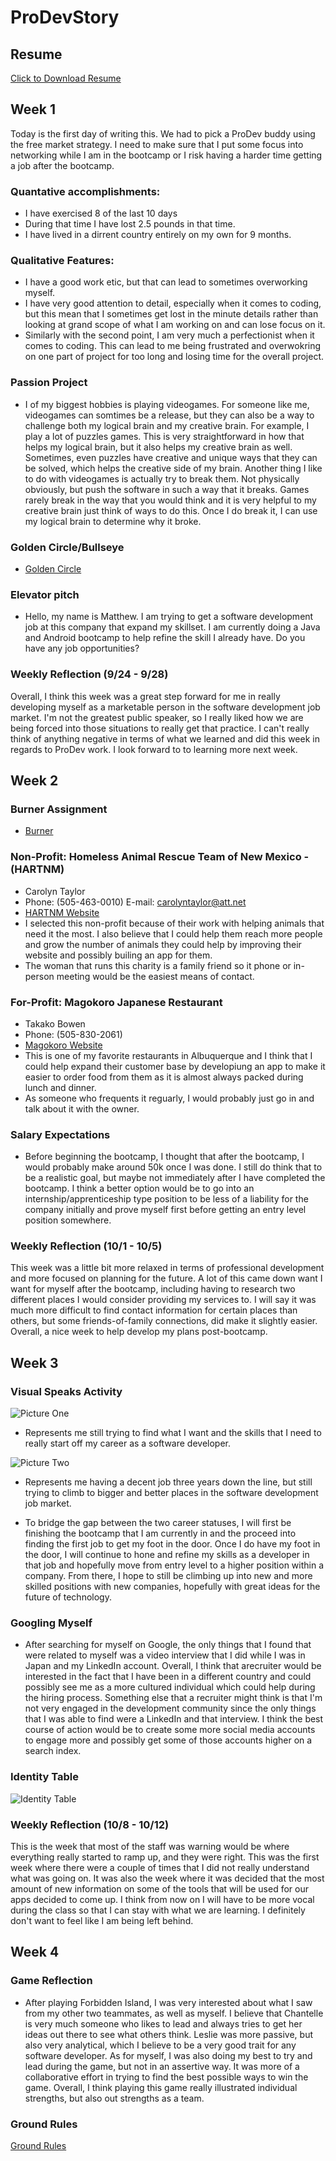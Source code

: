 # ProDevStory
## Resume
<a href="MMorganResume.pdf" download>Click to Download Resume</a>
## Week 1
Today is the first day of writing this. We had to pick a ProDev buddy using the free market strategy.
I need to make sure that I put some focus into networking while I am in the bootcamp or I risk having
a harder time getting a job after the bootcamp. 

### Quantative accomplishments:
   - I have exercised 8 of the last 10 days 
   - During that time I have lost 2.5 pounds in that time.
   - I have lived in a dirrent country entirely on my own for 9 months.

### Qualitative Features:
   - I have a good work etic, but that can lead to sometimes overworking myself.
   - I have very good attention to detail, especially when it comes to coding, but this mean that I sometimes
     get lost in the minute details rather than looking at grand scope of what I am working on and can lose
     focus on it.
   - Similarly with the second point, I am very much a perfectionist when it comes to coding. This can lead
     to me being frustrated and overwokring on one part of project for too long and losing time for the
     overall project.

### Passion Project
   - I of my biggest hobbies is playing videogames. For someone like me, videogames can somtimes be a release, 
     but they can also be a way to challenge both my logical brain and my creative brain. For example,
     I play a lot of puzzles games. This is very straightforward in how that helps my logical brain, but it 
     also helps my creative brain as well. Sometimes, even puzzles have creative and unique ways that they can 
     be solved, which helps the creative side of my brain. Another thing I like to do with videogames is 
     actually try to break them. Not physically obviously, but push the software in such a way that it breaks.
     Games rarely break in the way that you would think and it is very helpful to my creative brain just think
     of ways to do this. Once I do break it, I can use my logical brain to determine why it broke.
      
### Golden Circle/Bullseye
   - [Golden Circle](GoldenCircleMM.PNG)
      
### Elevator pitch
   - Hello, my name is Matthew. I am trying to get a software development job at this company that expand my
     skillset. I am currently doing a Java and Android bootcamp to help refine the skill I already have. Do you
     have any job opportunities?
      
      
### Weekly Reflection (9/24 - 9/28)

Overall, I think this week was a great step forward for me in really developing myself as a marketable person in
the software development job market. I'm not the greatest public speaker, so I really liked how we are being forced
into those situations to really get that practice. I can't really think of anything negative in terms of what we
learned and did this week in regards to ProDev work. I look forward to to learning more next week.

## Week 2
### Burner Assignment
   - [Burner](Burner.PNG)
    
### Non-Profit: Homeless Animal Rescue Team of New Mexico - (HARTNM)
   - Carolyn Taylor
   - Phone: (505-463-0010) E-mail: carolyntaylor@att.net
   - [HARTNM Website](https://www.hartnm.com/)
   - I selected this non-profit because of their work with helping animals that need it the most. I also believe that
     I could help them reach more people and grow the number of animals they could help by improving their website and
     possibly builing an app for them.
   - The woman that runs this charity is a family friend so it phone or in-person meeting would be the easiest means of
     contact.
 
 ### For-Profit: Magokoro Japanese Restaurant
   - Takako Bowen
   - Phone: (505-830-2061)
   - [Magokoro Website](http://magokoroabq.com/)
   - This is one of my favorite restaurants in Albuquerque and I think that I could help expand their customer base
     by developiung an app to make it easier to order food from them as it is almost always packed during lunch and
     dinner.
   - As someone who frequents it reguarly, I would probably just go in and talk about it with the owner.
    
### Salary Expectations
   - Before beginning the bootcamp, I thought that after the bootcamp, I would probably make around 50k once I was
     done. I still do think that to be a realistic goal, but maybe not immediately after I have completed the bootcamp.
     I think a better option would be to go into an internship/apprenticeship type position to be less of a liability
     for the company initially and prove myself first before getting an entry level position somewhere.
      
### Weekly Reflection (10/1 - 10/5)
 
 This week was a little bit more relaxed in terms of professional development and more focused on planning for the future.
 A lot of this came down want I want for myself after the bootcamp, including having to research two different places I
 would consider providing my services to. I will say it was much more difficult to find contact information for certain 
 places than others, but some friends-of-family connections, did make it slightly easier. Overall, a nice week to help
 develop my plans post-bootcamp.

## Week 3
### Visual Speaks Activity
![Picture One](picture_one.jpg)
* Represents me still trying to find what I want and the skills that I need to really start off my career as a 
software developer.



![Picture Two](picture_two.jpg)
* Represents me having a decent job three years down the line, but still trying to climb to bigger and better 
places in the software development job market.



* To bridge the gap between the two career statuses, I will first be finishing the bootcamp that I am currently in
and the proceed into finding the first job to get my foot in the door. Once I do have my foot in the door, I will 
continue to hone and refine my skills as a developer in that job and hopefully move from entry level to a 
higher position within a company. From there, I hope to still be climbing up into new and more skilled positions
with new companies, hopefully with great ideas for the future of technology. 

### Googling Myself
* After searching for myself on Google, the only things that I found that were related to myself was a video interview
that I did while I was in Japan and my LinkedIn account. Overall, I think that arecruiter would be interested in the 
fact that I have been in a different country and could possibly see me as a more cultured individual which could help
during the hiring process. Something else that a recruiter might think is that I'm not very engaged in the development
community since the only things that I was able to find were a LinkedIn and that interview. I think the best course of
action would be to create some more social media accounts to engage more and possibly get some of those accounts higher
on a search index.

### Identity Table
![Identity Table](IdentityTable.PNG)

### Weekly Reflection (10/8 - 10/12)

This is the week that most of the staff was warning would be where everything really started to ramp up, and they were
right. This was the first week where there were a couple of times that I did not really understand what was going on.
It was also the week where it was decided that the most amount of new information on some of the tools that will be
used for our apps decided to come up. I think from now on I will have to be more vocal during the class so that I can
stay with what we are learning. I definitely don't want to feel like I am being left behind.

## Week 4
### Game Reflection

* After playing Forbidden Island, I was very interested about what I saw from my other two teammates, as well as myself.
I believe that Chantelle is very much someone who likes to lead and always tries to get her ideas out there to see what
others think. Leslie was more passive, but also very analytical, which I believe to be a very good trait for any software
developer. As for myself, I was also doing my best to try and lead during the game, but not in an assertive way. It was 
more of a collaborative effort in trying to find the best possible ways to win the game. Overall, I think playing this 
game really illustrated individual strengths, but also out strengths as a team.

### Ground Rules
[Ground Rules](https://docs.google.com/document/d/1O3z-_NXugW70joNWoAaKLGamrEjx7ZsA-OffdAFP9Fc/edit?ts=5bc76968)
